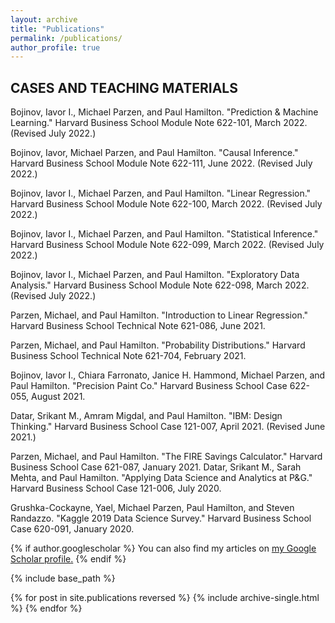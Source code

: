 ```yaml
---
layout: archive
title: "Publications"
permalink: /publications/
author_profile: true
---
```


## CASES AND TEACHING MATERIALS

Bojinov, Iavor I., Michael Parzen, and Paul Hamilton. "Prediction & Machine Learning." Harvard Business School Module Note 622-101, March 2022. (Revised July 2022.)

Bojinov, Iavor, Michael Parzen, and Paul Hamilton. "Causal Inference." Harvard Business School Module Note 622-111, June 2022. (Revised July 2022.)

Bojinov, Iavor I., Michael Parzen, and Paul Hamilton. "Linear Regression." Harvard Business School Module Note 622-100, March 2022. (Revised July 2022.)

Bojinov, Iavor I., Michael Parzen, and Paul Hamilton. "Statistical Inference." Harvard Business School Module Note 622-099, March 2022. (Revised July 2022.)

Bojinov, Iavor I., Michael Parzen, and Paul Hamilton. "Exploratory Data Analysis." Harvard Business School Module Note 622-098, March 2022. (Revised July 2022.)

Parzen, Michael, and Paul Hamilton. "Introduction to Linear Regression." Harvard Business School Technical Note 621-086, June 2021.

Parzen, Michael, and Paul Hamilton. "Probability Distributions." Harvard Business School Technical Note 621-704, February 2021.

Bojinov, Iavor I., Chiara Farronato, Janice H. Hammond, Michael Parzen, and Paul Hamilton. "Precision Paint Co." Harvard Business School Case 622-055, August 2021.

Datar, Srikant M., Amram Migdal, and Paul Hamilton. "IBM: Design Thinking." Harvard Business School Case 121-007, April 2021. (Revised June 2021.)

Parzen, Michael, and Paul Hamilton. "The FIRE Savings Calculator." Harvard Business School Case 621-087, January 2021.
Datar, Srikant M., Sarah Mehta, and Paul Hamilton. "Applying Data Science and Analytics at P&G." Harvard Business School Case 121-006, July 2020.

Grushka-Cockayne, Yael, Michael Parzen, Paul Hamilton, and Steven Randazzo. "Kaggle 2019 Data Science Survey." Harvard Business School Case 620-091, January 2020.

{% if author.googlescholar %}
  You can also find my articles on <u><a href="{{author.googlescholar}}">my Google Scholar profile</a>.</u>
{% endif %}

{% include base_path %}

{% for post in site.publications reversed %}
  {% include archive-single.html %}
{% endfor %}
